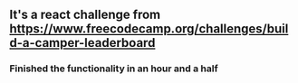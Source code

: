 ## It's a react challenge from https://www.freecodecamp.org/challenges/build-a-camper-leaderboard

### Finished the functionality in an hour and a half
